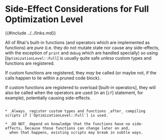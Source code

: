 Side-Effect Considerations for Full Optimization Level
====================================================

{{#include ../../links.md}}

All of Rhai's built-in functions (and operators which are implemented as functions) are _pure_
(i.e. they do not mutate state nor cause any side-effects, with the exception of `print` and `debug`
which are handled specially) so using [`OptimizationLevel::Full`] is usually quite safe _unless_
custom types and functions are registered.

If custom functions are registered, they _may_ be called (or maybe not, if the calls happen to lie
within a pruned code block).

If custom functions are registered to overload [built-in operators], they will also be called when
the operators are used (in an [`if`] statement, for example), potentially causing side-effects.

```admonish tip.small "Rule of thumb"

* _Always_ register custom types and functions _after_ compiling scripts if [`OptimizationLevel::Full`] is used.

* _DO NOT_ depend on knowledge that the functions have no side-effects, because those functions can change later on and,
  when that happens, existing scripts may break in subtle ways.
```
